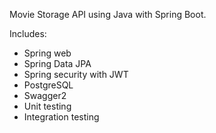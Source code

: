 Movie Storage API using Java with Spring Boot.

Includes:

- Spring web
- Spring Data JPA
- Spring security with JWT
- PostgreSQL
- Swagger2
- Unit testing
- Integration testing